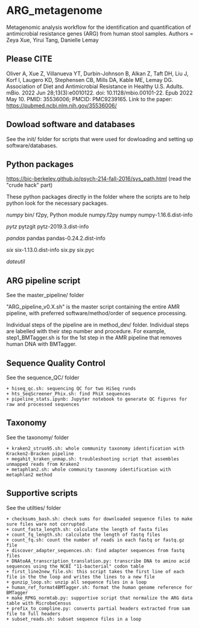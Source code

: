 # ARG_metagenome
Metagenomic analysis workflow for the identification and quantification of antimicrobial resistance genes (ARG) from human stool samples.
Authors = Zeya Xue, Yirui Tang, Danielle Lemay

## Please CITE
Oliver A, Xue Z, Villanueva YT, Durbin-Johnson B, Alkan Z, Taft DH, Liu J, Korf I, Laugero KD, Stephensen CB, Mills DA, Kable ME, Lemay DG. Association of Diet and Antimicrobial Resistance in Healthy U.S. Adults. mBio. 2022 Jun 28;13(3):e0010122. doi: 10.1128/mbio.00101-22. Epub 2022 May 10. PMID: 35536006; PMCID: PMC9239165.
Link to the paper: https://pubmed.ncbi.nlm.nih.gov/35536006/

## Dowload software and databases
See the init/ folder for scripts that were used for dowloading and setting up software/databases. 
	
## Python packages 
https://bic-berkeley.github.io/psych-214-fall-2016/sys_path.html (read the "crude hack" part)

These python packages directly in the folder where the scripts are to help python look for the necessary packages.  

*numpy*
bin/
	f2py, Python module numpy.f2py
numpy
numpy-1.16.6.dist-info

*pytz*
pytzgit
pytz-2019.3.dist-info

*pandas*
pandas
pandas-0.24.2.dist-info

*six*
six-1.13.0.dist-info
six.py
six.pyc

*dateutil*

## ARG pipeline script
See the master_pipeline/ folder

"ARG_pipeline_v0.X.sh" is the master script containing the entire AMR pipeline, with preferred software/method/order of sequence processing.

Individual steps of the pipeline are in method_dev/ folder. Individual steps are labelled with their step number and procedure. For example, step1_BMTagger.sh is for the 1st step in the AMR pipeline that removes human DNA with BMTagger. 

## Sequence Quality Control
See the sequence_QC/ folder
	
	+ hiseq_qc.sh: sequencing QC for two HiSeq runds
	+ hts_SeqScreener_Phix.sh: find PhiX sequences
	+ pipeline_stats.ipynb: Jupyter notebook to generate QC figures for raw and processed sequences  

## Taxonomy
See the taxonomy/ folder

	+ kraken2_struo95.sh: whole community taxonomy identification with Kracken2-Bracken pipeline
	+ megahit_kraken_unmap.sh: troubleshooting script that assembles unmapped reads from Kraken2 
	+ metaphlan2.sh: whole community taxonomy identification with metaphlan2 method

## Supportive scripts
See the utilties/ folder
	
	+ checksums_bash.sh: check sums for downloaded sequence files to make sure files ware not corrupted
	+ count_fasta_length.sh: calculate the length of fasta files
	+ count_fq_length.sh: calculate the length of fastq files
	+ count_fq.sh: count the number of reads in each fastq or fastq.gz file
	+ discover_adapter_sequences.sh: find adapter sequences from fastq files
	+ DNAtoAA_transcription_translation.py: transcribe DNA to amino acid sequences using the NCBI "11-bacterial" codon table
	+ first_line2new_file.sh: this script takes the first line of each file in the the loop and writes the lines to a new file 
	+ gunzip_loop.sh: unzip all sequence files in a loop
	+ human_ref_format4BMTagger.sh: format the human genome reference for BMTagger
	+ make_RPKG_normtab.py: supportive script that normalize the ARG data table with MicrobeCensus
	+ prefix_to_compline.py: converts partial headers extracted from sam file to full headers 
	+ subset_reads.sh: subset sequence files in a loop

